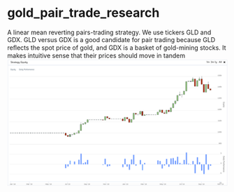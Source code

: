 # gold_pair_trade_research
A linear mean reverting pairs-trading strategy.
We use tickers GLD and GDX. GLD versus GDX is a good candidate for pair trading because GLD reﬂects the spot price of gold, and GDX is a basket of gold-mining stocks. It makes intuitive sense that their prices should move in tandem
![](backtest_ec.png)
